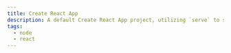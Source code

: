 ```yaml
---
title: Create React App
description: A default Create React App project, utilizing `serve` to serve the built app
tags:
  - node
  - react
---
```



